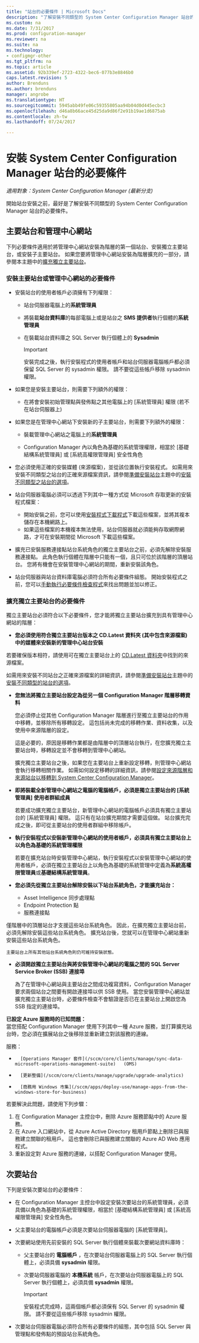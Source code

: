 ```yaml
---
title: "站台的必要條件 | Microsoft Docs"
description: "了解安裝不同類型的 System Center Configuration Manager 站台的必要條件。"
ms.custom: na
ms.date: 7/31/2017
ms.prod: configuration-manager
ms.reviewer: na
ms.suite: na
ms.technology:
- configmgr-other
ms.tgt_pltfrm: na
ms.topic: article
ms.assetid: 92b339ef-2723-4322-bec6-077b3e8846b0
caps.latest.revision: 5
author: Brenduns
ms.author: brenduns
manager: angrobe
ms.translationtype: HT
ms.sourcegitcommit: 5945abb49fe06c59355805aa94b04d0d445ecbc3
ms.openlocfilehash: d46a8b66ace45d25da9d86f2e91b19ae1d6875ab
ms.contentlocale: zh-tw
ms.lasthandoff: 07/24/2017

---
```

# <a name="prerequisites-for-installing-system-center-configuration-manager-sites"></a>安裝 System Center Configuration Manager 站台的必要條件

*適用對象：System Center Configuration Manager (最新分支)*

開始站台安裝之前，最好是了解安裝不同類型的 System Center Configuration Manager 站台的必要條件。

## <a name="primary-sites-and-the-central-administration-site"></a>主要站台和管理中心網站
下列必要條件適用於將管理中心網站安裝為階層的第一個站台、安裝獨立主要站台，或安裝子主要站台。 如果您要將管理中心網站安裝為階層擴充的一部分，請參閱本主題中的[擴充獨立主要站台](../../../../core/servers/deploy/install/prerequisites-for-installing-sites.md#bkmk_expand)。

###  <a name="bkmk_PrereqPri"></a> 安裝主要站台或管理中心網站的必要條件  

-   安裝站台的使用者帳戶必須擁有下列權限：  

    -   站台伺服器電腦上的**系統管理員**  
    -   將裝載**站台資料庫**的每部電腦上或是站台之 **SMS 提供者**執行個體的**系統管理員**  
    -   在裝載站台資料庫之 SQL Server 執行個體上的 **Sysadmin**  

        > [!IMPORTANT]  
        >  安裝完成之後，執行安裝程式的使用者帳戶和站台伺服器電腦帳戶都必須保留 SQL Server 的 sysadmin 權限。 請不要從這些帳戶移除 sysadmin 權限。  

-   如果您是安裝主要站台，則需要下列額外的權限：  
    -  在將會安裝初始管理點與發佈點之其他電腦上的 [系統管理員] 權限 (若不在站台伺服器上)  

-   如果您是在管理中心網站下安裝新的子主要站台，則需要下列額外的權限：  

    -   裝載管理中心網站之電腦上的**系統管理員**  

    -   Configuration Manager 內以角色為基礎的系統管理權限，相當於 [基礎結構系統管理員] 或 [系統高權限管理員] 安全性角色  

-   您必須使用正確的安裝媒體 (來源檔案)，並從該位置執行安裝程式。 如需用來安裝不同類型之站台的正確來源檔案資訊，請參閱[準備安裝站台](../../../../core/servers/deploy/install/prepare-to-install-sites.md)主題中的[安裝不同類型之站台的選項](../../../../core/servers/deploy/install/prepare-to-install-sites.md#bkmk_options)。

-   站台伺服器電腦必須可以透過下列其中一種方式從 Microsoft 存取更新的安裝程式檔案：
    -  開始安裝之前，您可以使用[安裝程式下載程式](../../../../core/servers/deploy/install/setup-downloader.md)下載這些檔案，並將其複本儲存在本機網路上。
    -  如果這些檔案的本機複本無法使用，站台伺服器就必須能夠存取網際網路，才可在安裝期間從 Microsoft 下載這些檔案。

- 擴充已安裝服務連接點站台系統角色的獨立主要站台之前，必須先解除安裝服務連接點。 此角色執行個體在階層中只能有一個，且只可位於該階層的頂層站台。 您將有機會在安裝管理中心網站的期間，重新安裝該角色。
- 站台伺服器與站台資料庫電腦必須符合所有必要條件組態。 開始安裝程式之前，您可以[手動執行必要條件檢查程式](../../../../core/servers/deploy/install/prerequisite-checker.md)來找出問題並加以修正。  


### <a name="bkmk_expand"></a> 擴充獨立主要站台的必要條件
獨立主要站台必須符合以下必要條件，您才能將獨立主要站台擴充到具有管理中心網站的階層：

-   **您必須使用符合獨立主要站台版本之 CD.Latest 資料夾 (其中包含來源檔案) 中的媒體來安裝新的管理中心站台安裝**

 若要確保版本相符，請使用可在獨立主要站台上的 [CD.Latest 資料夾](/sccm/core/servers/manage/the-cd.latest-folder)中找到的來源檔案。

 如需用來安裝不同站台之正確來源檔案的詳細資訊，請參閱[準備安裝站台](../../../../core/servers/deploy/install/prepare-to-install-sites.md)主題中的[安裝不同類型的站台的選項](../../../../core/servers/deploy/install/prepare-to-install-sites.md#bkmk_options)。


-   **您無法將獨立主要站台設定為從另一個 Configuration Manager 階層移轉資料**  

     您必須停止從其他 Configuration Manager 階層進行至獨立主要站台的作用中移轉，並移除所有移轉設定。 這包括尚未完成的移轉作業、資料收集，以及使用中來源階層的設定。  

     這是必要的，原因是移轉作業都是由階層中的頂層站台執行，在您擴充獨立主要站台時，移轉設定並不會移轉到管理中心網站。  

     擴充獨立主要站台之後，如果您在主要站台上重新設定移轉，則管理中心網站會執行移轉相關作業。 如需如何設定移轉的詳細資訊，請參閱[設定來源階層和來源站台以移轉到 System Center Configuration Manager](../../../../core/migration/configuring-source-hierarchies-and-source-sites-for-migration.md)。  

-   **即將裝載全新管理中心網站之電腦的電腦帳戶，必須是獨立主要站台的 [系統管理員] 使用者群組成員**  

     若要成功擴充獨立主要站台，新管理中心網站的電腦帳戶必須具有獨立主要站台的 [系統管理員] 權限。 這只有在站台擴充期間才需要這個做。 站台擴充完成之後，即可從主要站台的使用者群組中移除帳戶。  

-   **執行安裝程式以安裝新管理中心網站的使用者帳戶，必須具有獨立主要站台上以角色為基礎的系統管理權限**  

     若要在擴充站台時安裝管理中心網站，執行安裝程式以安裝管理中心網站的使用者帳戶，必須在獨立主要站台上以角色為基礎的系統管理中定義為**系統高權限管理員**或**基礎結構系統管理員**。  

-   **您必須先從獨立主要站台解除安裝以下站台系統角色，才能擴充站台：**  

    -   Asset Intelligence 同步處理點  
    -   Endpoint Protection 點  
    -   服務連接點  

   僅階層中的頂層站台才支援這些站台系統角色。 因此，在擴充獨立主要站台前，必須先解除安裝這些站台系統角色。 擴充站台後，您就可以在管理中心網站重新安裝這些站台系統角色。  

    主要站台上所有其他站台系統角色則仍可維持安裝狀態。  

-   **必須開啟獨立主要站台與將安裝管理中心網站的電腦之間的 SQL Server Service Broker (SSB) 連接埠**  

     為了在管理中心網站與主要站台之間成功複寫資料，Configuration Manager 要求兩個站台之間要有開啟連接埠以供 SSB 使用。 當您安裝管理中心網站並擴充獨立主要站台時，必要條件檢查不會驗證是否已在主要站台上開啟您為 SSB 指定的連接埠。  

**已設定 Azure 服務時的已知問題：**  
當您搭配 Configuration Manager 使用下列其中一種 Azure 服務，並打算擴充站台時，您必須在擴展站台之後移除並重新建立對該服務的連線。

服務：  
-       [Operations Manager 套件](/sccm/core/clients/manage/sync-data-microsoft-operations-management-suite)   (OMS)
-       [更新整備](/sccm/core/clients/manage/upgrade/upgrade-analytics)
-       [商務用 Windows 市集](/sccm/apps/deploy-use/manage-apps-from-the-windows-store-for-business)

若要解決此問題，請使用下列步驟：
 1.    在 Configuration Manager 主控台中，刪除 Azure 服務節點中的 Azure 服務。
 2.    在 Azure 入口網站中，從 Azure Active Directory 租用戶節點上刪除已與服務建立關聯的租用戶。  這也會刪除已與服務建立關聯的 Azure AD Web 應用程式。  
 3.   重新設定對 Azure 服務的連線，以搭配 Configuration Manager 使用。


## <a name="bkmk_secondary"></a> 次要站台
下列是安裝次要站台的必要條件：
-   在 Configuration Manager 主控台中設定安裝次要站台的系統管理員，必須具備以角色為基礎的系統管理權限，相當於 [基礎結構系統管理員] 或 [系統高權限管理員] 安全性角色。  
-   父主要站台的電腦帳戶必須是次要站台伺服器電腦的 [系統管理員]。  
-   次要網站使用先前安裝的 SQL Server 執行個體來裝載次要網站資料庫時：  

    -   父主要站台的 **電腦帳戶** ，在次要站台伺服器電腦上的 SQL Server 執行個體上，必須具備 **sysadmin** 權限。  

    -   次要站伺服器電腦的 **本機系統** 帳戶，在次要站台伺服器電腦上的 SQL Server 執行個體上，必須具備 **sysadmin** 權限。  

        > [!IMPORTANT]  
        >  安裝程式完成時，這兩個帳戶都必須保有 SQL Server 的 sysadmin 權限。 請不要從這些帳戶移除 sysadmin 權限。  

-   次要站台伺服器電腦必須符合所有必要條件的組態，其中包括 SQL Server 與管理點和發佈點的預設站台系統角色。  

